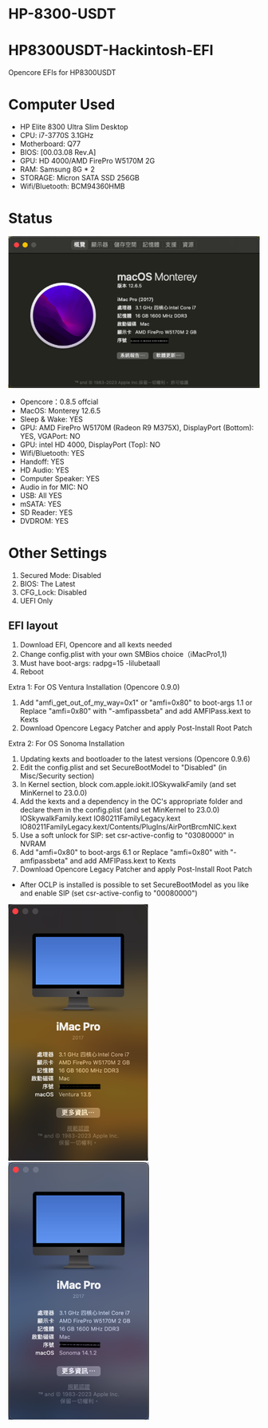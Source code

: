 # HP-8300-USDT
# HP8300USDT-Hackintosh-EFI
Opencore EFIs for HP8300USDT

# Computer Used

* HP Elite 8300 Ultra Slim Desktop
* CPU: i7-3770S 3.1GHz
* Motherboard: Q77
* BIOS: [00.03.08 Rev.A]
* GPU: HD 4000/AMD FirePro W5170M 2G
* RAM: Samsung 8G * 2
* STORAGE: Micron SATA SSD 256GB
* Wifi/Bluetooth: BCM94360HMB

# Status
![System Info](https://github.com/asablue65/HP-8300-USDT/blob/main/doc/About_This_mac.png)
* Opencore：0.8.5 offcial
* MacOS: Monterey 12.6.5
* Sleep & Wake: YES
* GPU: AMD FirePro W5170M (Radeon R9 M375X), DisplayPort (Bottom): YES, VGAPort: NO
* GPU: intel HD 4000, DisplayPort (Top): NO
* Wifi/Bluetooth: YES
* Handoff: YES
* HD Audio: YES
* Computer Speaker: YES
* Audio in for MIC: NO
* USB: All YES
* mSATA: YES
* SD Reader: YES
* DVDROM: YES

# Other Settings
1. Secured Mode: Disabled
2. BIOS: The Latest
3. CFG_Lock: Disabled
4. UEFI Only

## EFI layout
1. Download EFI, Opencore and all kexts needed
2. Change config.plist with your own SMBios choice（iMacPro1,1)
3. Must have boot-args: radpg=15 -lilubetaall
3. Reboot

Extra 1: For OS Ventura Installation (Opencore 0.9.0)
1. Add "amfi_get_out_of_my_way=0x1" or "amfi=0x80" to boot-args
1.1 or Replace "amfi=0x80" with "-amfipassbeta" and add AMFIPass.kext to Kexts
2. Download Opencore Legacy Patcher and apply Post-Install Root Patch

Extra 2: For OS Sonoma Installation
1. Updating kexts and bootloader to the latest versions (Opencore 0.9.6)
2. Edit the config.plist and set SecureBootModel to "Disabled" (in Misc/Security section)
3. In Kernel section, block com.apple.iokit.IOSkywalkFamily (and set MinKernel to 23.0.0)
4. Add the kexts and a dependency in the OC's appropriate folder and declare them in the config.plist (and set MinKernel to 23.0.0)
	IOSkywalkFamily.kext
	IO80211FamilyLegacy.kext
	IO80211FamilyLegacy.kext/Contents/PlugIns/AirPortBrcmNIC.kext
5. Use a soft unlock for SIP: set csr-active-config to "03080000" in NVRAM
6. Add "amfi=0x80" to boot-args
6.1 or Replace "amfi=0x80" with "-amfipassbeta" and add AMFIPass.kext to Kexts
7. Download Opencore Legacy Patcher and apply Post-Install Root Patch

* After OCLP is installed is possible to set SecureBootModel as you like and enable SIP (set csr-active-config to "00080000")

![System Info](https://github.com/asablue65/HP-8300-USDT/blob/main/doc/Ventura.png)
![System Info](https://github.com/asablue65/HP-8300-USDT/blob/main/doc/Sonoma.png)

